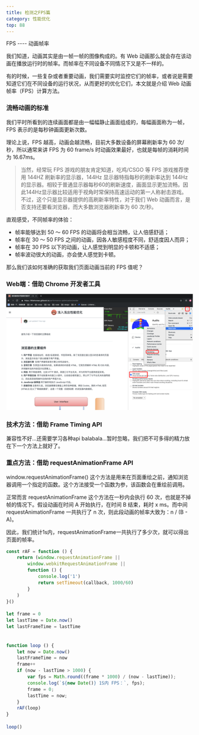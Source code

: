 ```yaml
---
title: 检测之FPS篇
category: 性能优化
top: 88
---
```


FPS ---- 动画帧率
  
我们知道，动画其实是由一帧一帧的图像构成的。有 Web 动画那么就会存在该动画在播放运行时的帧率。而帧率在不同设备不同情况下又是不一样的。

有的时候，一些复杂或者重要动画，我们需要实时监控它们的帧率，或者说是需要知道它们在不同设备的运行状况，从而更好的优化它们，本文就是介绍 Web 动画帧率（FPS）计算方法。

### 流畅动画的标准

我们平时所看到的连续画面都是由一幅幅静止画面组成的，每幅画面称为一帧，FPS 表示的是每秒钟画面更新次数。

理论上说，FPS 越高，动画会越流畅，目前大多数设备的屏幕刷新率为 60 次/秒，所以通常来讲 FPS 为 60 frame/s 时动画效果最好，也就是每帧的消耗时间为 16.67ms。

> 当然，经常玩 FPS 游戏的朋友肯定知道，吃鸡/CSGO 等 FPS 游戏推荐使用 144HZ 刷新率的显示器，144Hz 显示器特指每秒的刷新率达到 144Hz 的显示器。相较于普通显示器每秒60的刷新速度，画面显示更加流畅。因此144Hz显示器比较适用于视角时常保持高速运动的第一人称射击游戏。 不过，这个只是显示器提供的高刷新率特性，对于我们 Web 动画而言，是否支持还要看浏览器，而大多数浏览器刷新率为 60 次/秒。

直观感受，不同帧率的体验：

* 帧率能够达到 50 ～ 60 FPS 的动画将会相当流畅，让人倍感舒适；
* 帧率在 30 ～ 50 FPS 之间的动画，因各人敏感程度不同，舒适度因人而异；
* 帧率在 30 FPS 以下的动画，让人感觉到明显的卡顿和不适感；
* 帧率波动很大的动画，亦会使人感觉到卡顿。

那么我们该如何准确的获取我们页面动画当前的 FPS 值呢？

### Web端：借助 Chrome 开发者工具

![](../../../assets/qi-ye-wei-xin-20190328051638.png)

### 技术方法：借助 Frame Timing API

兼容性不好...还需要学习各种api balabala...暂时忽略，我们把不可多得的精力放在下一个方法上就好了。

### 重点方法：借助 requestAnimationFrame API

window.requestAnimationFrame\(\) 这个方法是用来在页面重绘之前，通知浏览器调用一个指定的函数。这个方法接受一个函数为参，该函数会在重绘前调用。

正常而言 requestAnimationFrame 这个方法在一秒内会执行 60 次，也就是不掉帧的情况下。假设动画在时间 A 开始执行，在时间 B 结束，耗时 x ms。而中间 requestAnimationFrame 一共执行了 n 次，则此段动画的帧率大致为：n / \(B - A\)。

因此，我们统计1s内，requestAnimationFrame一共执行了多少次，就可以得出页面的帧率。

```javascript
const rAF = function () {
    return (window.requestAnimationFrame ||
        window.webkitRequestAnimationFrame ||
        function () {
            console.log('1')
            return setTimeout(callback, 1000/60)
        }
    )
}()

let frame = 0
let lastTime = Date.now()
let lastFrameTime = lastTime


function loop () {
    let now = Date.now()
    lastFrameTime = now
    frame++
    if (now - lastTime > 1000) {
        var fps = Math.round((frame * 1000) / (now - lastTime));
        console.log(`${new Date()} 1S内 FPS：`, fps);
        frame = 0;
        lastTime = now;
    }
    rAF(loop)
}

loop()
```

